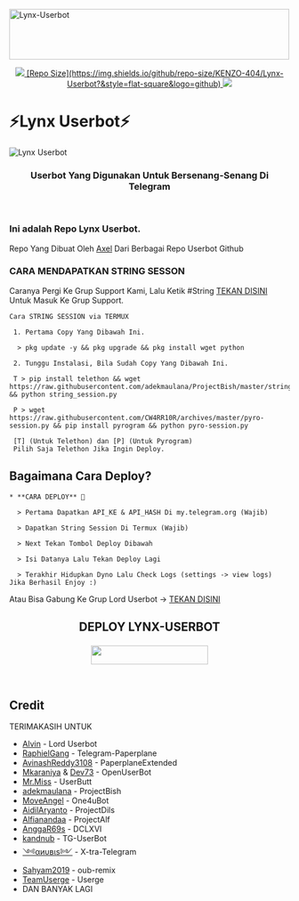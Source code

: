 <a href="https://cooltext.com"><img src="https://images.cooltext.com/5513362.gif" width="503" height="91" alt="Lynx-Userbot" /></a>

<p align="center">
  <a href="https://github.com/KENZO-404/Lynx-Userbot/fork">
  <img src="https://img.shields.io/github/forks/KENZO-404/Lynx-Userbot?label=Fork&style=social">
  [Repo Size](https://img.shields.io/github/repo-size/KENZO-404/Lynx-Userbot?&style=flat-square&logo=github)
  
  </a>
  <a href="https://github.com/KENZO-404/Lynx-Userbot">
    <img src="https://img.shields.io/github/stars/KENZO-404/Lynx-Userbot?style=social">
  </a>
</p>  

# ⚡Lynx Userbot⚡
![Lynx Userbot](https://telegra.ph/file/f3c656862a017f945c0bc.png)

<h3 align="center">Userbot Yang Digunakan Untuk Bersenang-Senang Di Telegram</h3>
<p align="center">&nbsp;</p>

### Ini adalah Repo Lynx Userbot.

Repo Yang Dibuat Oleh [Axel](https://t.me/SyndicateTwenty4) Dari Berbagai Repo Userbot Github


### CARA MENDAPATKAN STRING SESSON

Caranya Pergi Ke Grup Support Kami, Lalu Ketik #String [TEKAN DISINI](https://t.me/LordUserbot_Group) Untuk Masuk Ke Grup Support.
```
Cara STRING SESSION via TERMUX

 1. Pertama Copy Yang Dibawah Ini.

  > pkg update -y && pkg upgrade && pkg install wget python

 2. Tunggu Instalasi, Bila Sudah Copy Yang Dibawah Ini.

 T > pip install telethon && wget https://raw.githubusercontent.com/adekmaulana/ProjectBish/master/string_session.py && python string_session.py

 P > wget https://raw.githubusercontent.com/CW4RR10R/archives/master/pyro-session.py && pip install pyrogram && python pyro-session.py

 [T] (Untuk Telethon) dan [P] (Untuk Pyrogram)
 Pilih Saja Telethon Jika Ingin Deploy.
```
## Bagaimana Cara Deploy?

```
* **CARA DEPLOY** 🔧

  > Pertama Dapatkan API_KE & API_HASH Di my.telegram.org (Wajib)

  > Dapatkan String Session Di Termux (Wajib)

  > Next Tekan Tombol Deploy Dibawah

  > Isi Datanya Lalu Tekan Deploy Lagi

  > Terakhir Hidupkan Dyno Lalu Check Logs (settings -> view logs) Jika Berhasil Enjoy :)
```
Atau Bisa Gabung Ke Grup Lord Userbot -> [TEKAN DISINI](https://t.me/LordUserbot_Group)
## <p align="center">DEPLOY LYNX-USERBOT</p>


<p align="center"><a href="https://heroku.com/deploy?template=https://github.com/KENZO-404/Lynx-Userbot/tree/Lynx-Userbot"> <img src="https://img.shields.io/badge/Deploy%20Ke%20Heroku-magenta?style=flat&logo=heroku" width="210" height="34.45" /></a></p>

<br>
</p>

## Credit
TERIMAKASIH UNTUK

*   [Alvin](https://github.com/Zora24/Lord-Userbot) - Lord Userbot
*   [RaphielGang](https://github.com/RaphielGang) - Telegram-Paperplane
*   [AvinashReddy3108](https://github.com/AvinashReddy3108) - PaperplaneExtended
*   [Mkaraniya](https://github.com/mkaraniya) & [Dev73](https://github.com/Devp73) - OpenUserBot
*   [Mr.Miss](https://github.com/keselekpermen69) - UserButt
*   [adekmaulana](https://github.com/adekmaulana) - ProjectBish
*   [MoveAngel](https://github.com/MoveAngel) - One4uBot
*   [AidilAryanto](https://github.com/aidilaryanto) - ProjectDils 
*   [Alfianandaa](https://github.com/alfianandaa/ProjectAlf) - ProjectAlf
*   [AnggaR69s](https://github.com/GengKapak/DCLXVI) - DCLXVI
*   [kandnub](https://github.com/kandnub) - TG-UserBot
*   [༺αиυвιѕ༻](https://github.com/Dark-Princ3) - X-tra-Telegram
*   [Sahyam2019](https://github.com/sahyam2019/oub-remix) - oub-remix
*   [TeamUserge](https://github.com/UsergeTeam/Userge) - Userge
*   DAN BANYAK LAGI 

